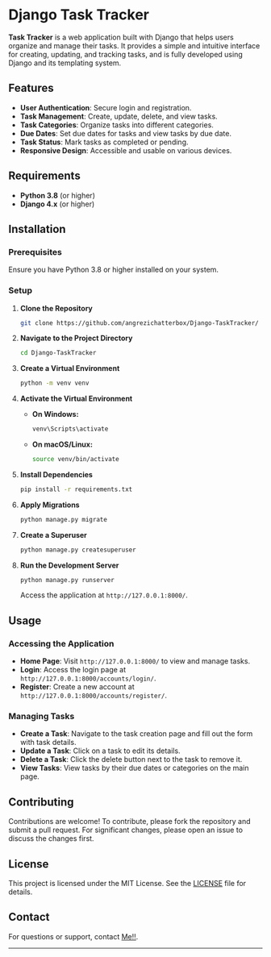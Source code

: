 # Django Task Tracker

**Task Tracker** is a web application built with Django that helps users organize and manage their tasks. It provides a simple and intuitive interface for creating, updating, and tracking tasks, and is fully developed using Django and its templating system.

## Features

- **User Authentication**: Secure login and registration.
- **Task Management**: Create, update, delete, and view tasks.
- **Task Categories**: Organize tasks into different categories.
- **Due Dates**: Set due dates for tasks and view tasks by due date.
- **Task Status**: Mark tasks as completed or pending.
- **Responsive Design**: Accessible and usable on various devices.

## Requirements

- **Python 3.8** (or higher)
- **Django 4.x** (or higher)

## Installation

### Prerequisites

Ensure you have Python 3.8 or higher installed on your system.

### Setup

1. **Clone the Repository**

   ```bash
   git clone https://github.com/angrezichatterbox/Django-TaskTracker/
   ```

2. **Navigate to the Project Directory**

   ```bash
   cd Django-TaskTracker
   ```

3. **Create a Virtual Environment**

   ```bash
   python -m venv venv
   ```

4. **Activate the Virtual Environment**

   - **On Windows:**

     ```bash
     venv\Scripts\activate
     ```

   - **On macOS/Linux:**

     ```bash
     source venv/bin/activate
     ```

5. **Install Dependencies**

   ```bash
   pip install -r requirements.txt
   ```

6. **Apply Migrations**

   ```bash
   python manage.py migrate
   ```

7. **Create a Superuser**

   ```bash
   python manage.py createsuperuser
   ```

8. **Run the Development Server**

   ```bash
   python manage.py runserver
   ```

   Access the application at `http://127.0.0.1:8000/`.

## Usage

### Accessing the Application

- **Home Page**: Visit `http://127.0.0.1:8000/` to view and manage tasks.
- **Login**: Access the login page at `http://127.0.0.1:8000/accounts/login/`.
- **Register**: Create a new account at `http://127.0.0.1:8000/accounts/register/`.

### Managing Tasks

- **Create a Task**: Navigate to the task creation page and fill out the form with task details.
- **Update a Task**: Click on a task to edit its details.
- **Delete a Task**: Click the delete button next to the task to remove it.
- **View Tasks**: View tasks by their due dates or categories on the main page.

## Contributing

Contributions are welcome! To contribute, please fork the repository and submit a pull request. For significant changes, please open an issue to discuss the changes first.

## License

This project is licensed under the MIT License. See the [LICENSE](LICENSE) file for details.

## Contact

For questions or support, contact [Me!!](mailto:gouthammohanraj@gmail.com).

---
